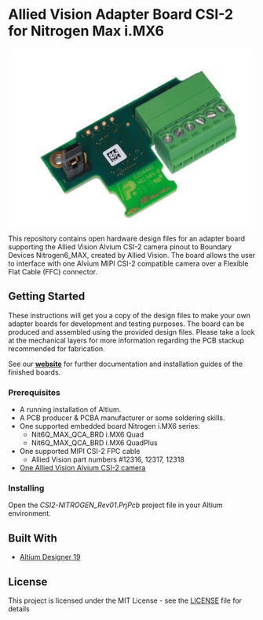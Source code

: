 # Allied Vision Adapter Board CSI-2 for Nitrogen Max i.MX6

![nitrogen-adapter-board](/Images/nitrogen-adapter-board.jpg)

This repository contains open hardware design files for an adapter board supporting the Allied Vision Alvium CSI-2 camera pinout to Boundary Devices Nitrogen6_MAX, created by Allied Vision.
The board allows the user to interface with one Alvium MIPI CSI-2 compatible camera over a Flexible Flat Cable (FFC) connector.

## Getting Started

These instructions will get you a copy of the design files to make your own adapter boards for development and testing purposes. 
The board can be produced and assembled using the provided design files. Please take a look at the mechanical layers for more information regarding the PCB stackup recommended for fabrication. 

See our **[website](https://www.alliedvision.com/en/support/technical-documentation/alvium-csi-2-documentation.html)** for further documentation and installation guides of the finished boards.

### Prerequisites


* A running installation of Altium.
* A PCB producer & PCBA manufacturer or some soldering skills.
* One supported embedded board Nitrogen i.MX6 series:
	* Nit6Q_MAX_QCA_BRD i.MX6 Quad
	* Nit6Q_MAX_QCA_BRD i.MX6 QuadPlus
* One supported MIPI CSI-2 FPC cable
	* Allied Vision part numbers #12316, 12317, 12318
* [One Allied Vision Alvium CSI-2 camera](https://www.alliedvision.com/en/products/embedded-vision-cameras.html)

### Installing

Open the *CSI2-NITROGEN_Rev01.PrjPcb* project file in your Altium environment.


## Built With

* [Altium Designer 19](https://www.altium.com/altium-designer/de)
 
## License

This project is licensed under the MIT License - see the [LICENSE](LICENSE) file for details
